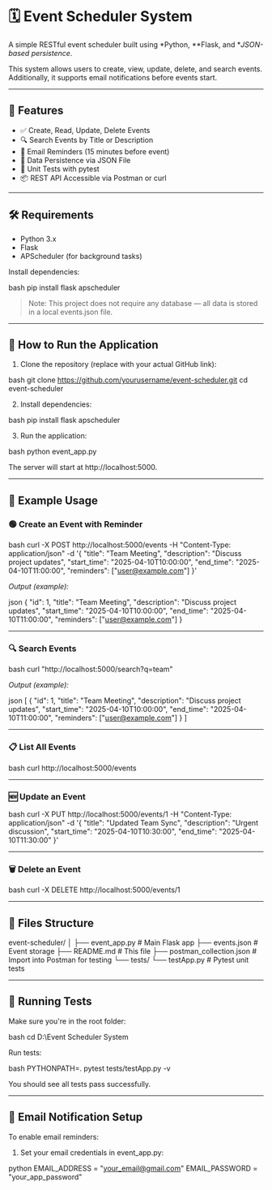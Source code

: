 # 🗓️ Event Scheduler System

A simple RESTful event scheduler built using *Python, **Flask, and **JSON-based persistence*.

This system allows users to create, view, update, delete, and search events. Additionally, it supports email notifications before events start.

---

## 🧩 Features

- ✅ Create, Read, Update, Delete Events
- 🔍 Search Events by Title or Description
- 📨 Email Reminders (15 minutes before event)
- 💾 Data Persistence via JSON File
- 🧪 Unit Tests with pytest
- 📦 REST API Accessible via Postman or curl

---

## 🛠️ Requirements

- Python 3.x
- Flask
- APScheduler (for background tasks)

Install dependencies:

bash
pip install flask apscheduler


> Note: This project does not require any database — all data is stored in a local events.json file.

---

## 🚀 How to Run the Application

1. Clone the repository (replace with your actual GitHub link):

bash
git clone https://github.com/yourusername/event-scheduler.git
cd event-scheduler


2. Install dependencies:

bash
pip install flask apscheduler


3. Run the application:

bash
python event_app.py


The server will start at http://localhost:5000.

---

## 📝 Example Usage

### 🟢 Create an Event with Reminder

bash
curl -X POST http://localhost:5000/events -H "Content-Type: application/json" -d '{
  "title": "Team Meeting",
  "description": "Discuss project updates",
  "start_time": "2025-04-10T10:00:00",
  "end_time": "2025-04-10T11:00:00",
  "reminders": ["user@example.com"]
}'


*Output (example):*

json
{
  "id": 1,
  "title": "Team Meeting",
  "description": "Discuss project updates",
  "start_time": "2025-04-10T10:00:00",
  "end_time": "2025-04-10T11:00:00",
  "reminders": ["user@example.com"]
}


---

### 🔍 Search Events

bash
curl "http://localhost:5000/search?q=team"


*Output (example):*

json
[
  {
    "id": 1,
    "title": "Team Meeting",
    "description": "Discuss project updates",
    "start_time": "2025-04-10T10:00:00",
    "end_time": "2025-04-10T11:00:00",
    "reminders": ["user@example.com"]
  }
]


---

### 📋 List All Events

bash
curl http://localhost:5000/events


---

### 🆕 Update an Event

bash
curl -X PUT http://localhost:5000/events/1 -H "Content-Type: application/json" -d '{
  "title": "Updated Team Sync",
  "description": "Urgent discussion",
  "start_time": "2025-04-10T10:30:00",
  "end_time": "2025-04-10T11:30:00"
}'


---

### 🗑️ Delete an Event

bash
curl -X DELETE http://localhost:5000/events/1


---

## 📁 Files Structure


event-scheduler/
│
├── event_app.py            # Main Flask app
├── events.json             # Event storage
├── README.md               # This file
├── postman_collection.json # Import into Postman for testing
└── tests/
    └── testApp.py          # Pytest unit tests


---

## 🧪 Running Tests

Make sure you're in the root folder:

bash
cd D:\Event Scheduler System


Run tests:

bash
PYTHONPATH=. pytest tests/testApp.py -v


You should see all tests pass successfully.

---

## 📧 Email Notification Setup

To enable email reminders:

1. Set your email credentials in event_app.py:

python
EMAIL_ADDRESS = "your_email@gmail.com"
EMAIL_PASSWORD = "your_app_password"

